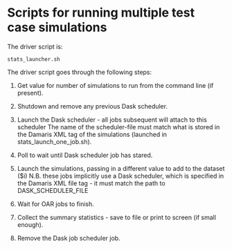 # Scripts for running multiple test case simulations

The driver script is:

```
stats_launcher.sh
```

The driver script goes through the following steps:

1. Get value for number of simulations to run from the command line (if present).

2. Shutdown and remove any previous Dask scheduler.

3. Launch the Dask scheduler - all jobs subsequent will attach to this scheduler
   The name of the scheduler-file must match what is stored in the Damaris XML <pyscript> tag 
   of the simulations (launched in stats_launch_one_job.sh).

4. Poll to wait until Dask scheduler job has stared.

5. Launch the simulations, passing in a different value to add to the dataset ($i)
   N.B. these jobs implicitly use a Dask scheduler, which is specified in the Damaris
   XML file <pyscript> tag - it must match the path to DASK_SCHEDULER_FILE

6. Wait for OAR jobs to finish.

7. Collect the summary statistics - save to file or print to screen (if small enough).

8. Remove the Dask job scheduler job.

